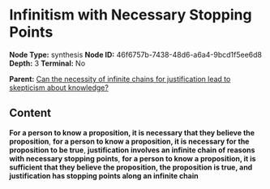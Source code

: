 # Infinitism with Necessary Stopping Points

**Node Type:** synthesis
**Node ID:** 46f6757b-7438-48d6-a6a4-9bcd1f5ee6d8
**Depth:** 3
**Terminal:** No

**Parent:** [Can the necessity of infinite chains for justification lead to skepticism about knowledge?](can-the-necessity-of-infinite-chains-for-justification-lead-to-skepticism-about-knowledge.md)

## Content

**For a person to know a proposition, it is necessary that they believe the proposition**, **for a person to know a proposition, it is necessary for the proposition to be true**, **justification involves an infinite chain of reasons with necessary stopping points**, **for a person to know a proposition, it is sufficient that they believe the proposition, the proposition is true, and justification has stopping points along an infinite chain**
